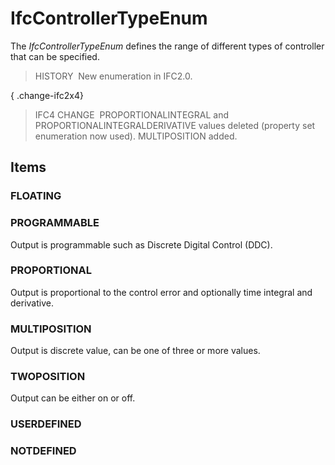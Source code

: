 # IfcControllerTypeEnum

The _IfcControllerTypeEnum_ defines the range of different types of controller that can be specified.

> HISTORY&nbsp; New enumeration in IFC2.0.

{ .change-ifc2x4}
> IFC4 CHANGE&nbsp; PROPORTIONALINTEGRAL and PROPORTIONALINTEGRALDERIVATIVE values deleted (property set enumeration now used). MULTIPOSITION added.

## Items

### FLOATING


### PROGRAMMABLE
Output is programmable such as Discrete Digital Control (DDC).

### PROPORTIONAL
Output is proportional to the control error and optionally time integral and derivative.

### MULTIPOSITION
Output is discrete value, can be one of three or more values.

### TWOPOSITION
Output can be either on or off.

### USERDEFINED


### NOTDEFINED

